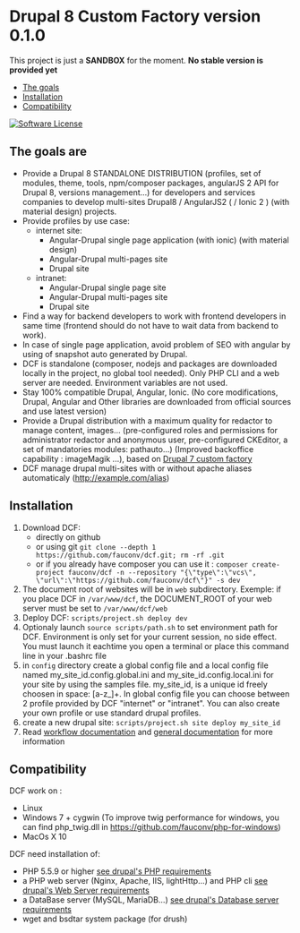 # Drupal 8 Custom Factory version 0.1.0

This project is just a **SANDBOX** for the moment. **No stable version is provided yet**

 * [The goals](#the-goals-are)
 * [Installation](#installation)
 * [Compatibility](#compatibility)

[![Software License](https://img.shields.io/badge/license-GPL%203-blue.svg)](https://github.com/fauconv/dcf)

## The goals are

 * Provide a Drupal 8 STANDALONE DISTRIBUTION (profiles, set of modules, theme, tools, npm/composer packages, angularJS 2 API for Drupal 8, versions management...) for developers and services companies to develop multi-sites Drupal8 / AngularJS2 ( / Ionic 2 ) (with material design) projects.
 * Provide profiles by use case:
     * internet site:
          * Angular-Drupal single page application (with ionic) (with material design)
          * Angular-Drupal multi-pages site
          * Drupal site
     * intranet:
          * Angular-Drupal single page site
          * Angular-Drupal multi-pages site
          * Drupal site
 * Find a way for backend developers to work with frontend developers in same time (frontend should do not have to wait data from backend to work).
 * In case of single page application, avoid problem of SEO with angular by using of snapshot auto generated by Drupal.
 * DCF is standalone (composer, nodejs and packages are downloaded locally in the project, no global tool needed). Only PHP CLI and a web server are needed. Environment variables are not used.
 * Stay 100% compatible Drupal, Angular, Ionic. (No core modifications, Drupal, Angular and Other libraries are downloaded from official sources and use latest version)
 * Provide a Drupal distribution with a maximum quality for redactor to manage content, images... (pre-configured roles and permissions for administrator redactor and anonymous user, pre-configured CKEditor, a set of mandatories modules: pathauto...) (Improved backoffice capability : imageMagik ...), based on [Drupal 7 custom factory](https://github.com/fauconv/ctm_drupal7)
 * DCF manage drupal multi-sites with or without apache aliases automaticaly (http://example.com/alias)



## Installation

 1. Download DCF:
     * directly on github
     * or using git
     `git clone --depth 1 https://github.com/fauconv/dcf.git; rm -rf .git`
     * or if you already have composer you can use it : 
     `composer create-project fauconv/dcf -n --repository "{\"type\":\"vcs\", \"url\":\"https://github.com/fauconv/dcf\"}" -s dev`
 2. The document root of websites will be in `web` subdirectory. Exemple: if you place DCF in `/var/www/dcf`, the DOCUMENT_ROOT of your web server must be set to `/var/www/dcf/web`
 3. Deploy DCF: `scripts/project.sh deploy dev`
 4. Optionaly launch `source scripts/path.sh` to set environment path for DCF. Environment is only set for your current session, no side effect. You must launch it eachtime you open a terminal or place this command line in your .bashrc file
 5. in `config` directory create a global config file and a local config file named my_site_id.config.global.ini and my_site_id.config.local.ini for your site by using the samples file. my_site_id, is a unique id freely choosen in space: [a-z_]+. In global config file you can choose between 2 profile provided by DCF "internet" or "intranet". You can also create your own profile or use standard drupal profiles.
 6. create a new drupal site: `scripts/project.sh site deploy my_site_id`
 7. Read [workflow documentation](https://raw.githubusercontent.com/fauconv/dcf/master/docs/DCF_8_workflow.md) and [general documentation](https://raw.githubusercontent.com/fauconv/dcf/master/docs/DCF_8_documentation.md) for more information


## Compatibility

DCF work on :
 * Linux
 * Windows 7 + cygwin (To improve twig performance for windows, you can find php_twig.dll in https://github.com/fauconv/php-for-windows)
 * MacOs X 10

DCF need installation of:
  * PHP 5.5.9 or higher [see drupal's PHP requirements](https://www.drupal.org/docs/7/system-requirements/php)
  * a PHP web server (Nginx, Apache, IIS, lightHttp...) and PHP cli
  [see drupal's Web Server requirements](https://www.drupal.org/docs/7/system-requirements/web-server)
  * a DataBase server (MySQL, MariaDB...) [see drupal's Database server requirements](https://www.drupal.org/docs/7/system-requirements/database-server)
  * wget and bsdtar system package (for drush)
